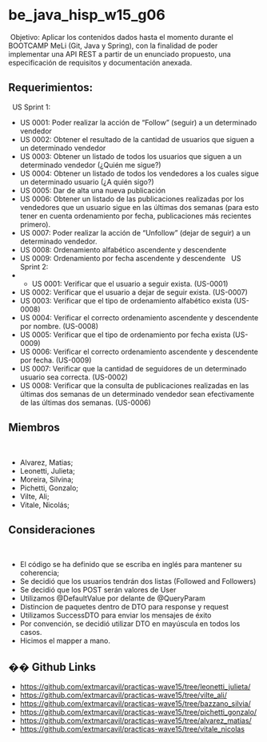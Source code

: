 ​
# be_java_hisp_w15_g06
​
Objetivo: Aplicar los contenidos dados hasta el momento durante el BOOTCAMP MeLi (Git, Java y Spring), con la finalidad de poder implementar una API REST a partir de un enunciado propuesto, una especificación de requisitos y documentación anexada.
​
​
​
​
## Requerimientos: 
​
​
US Sprint 1:
​
​
- US 0001: Poder realizar la acción de “Follow” (seguir) a un determinado vendedor
- US 0002: Obtener el resultado de la cantidad de usuarios que siguen a un determinado vendedor
- US 0003: Obtener un listado de todos los usuarios que siguen a un determinado vendedor (¿Quién me sigue?)
- US 0004: Obtener un listado de todos los vendedores a los cuales sigue un determinado usuario (¿A quién sigo?)
- US 0005: Dar de alta una nueva publicación
- US 0006: Obtener un listado de las publicaciones realizadas por los vendedores que un usuario sigue en las últimas dos semanas (para esto tener en cuenta ordenamiento por fecha, publicaciones más recientes primero).
- US 0007: Poder realizar la acción de “Unfollow” (dejar de seguir) a un determinado vendedor.
- US 0008: Ordenamiento alfabético ascendente y descendente
- US 0009: Ordenamiento por fecha ascendente y descendente
​
​
US Sprint 2:
​
​
- - US 0001: Verificar que el usuario a seguir exista. (US-0001)
- US 0002: Verificar que el usuario a dejar de seguir exista. (US-0007)
- US 0003: Verificar que el tipo de ordenamiento alfabético exista (US-0008)
- US 0004: Verificar el correcto ordenamiento ascendente y descendente por nombre. (US-0008)
- US 0005: Verificar que el tipo de ordenamiento por fecha exista (US-0009)
- US 0006: Verificar el correcto ordenamiento ascendente y descendente por fecha. (US-0009)
- US 0007: Verificar que la cantidad de seguidores de un determinado usuario sea correcta. (US-0002)
- US 0008: Verificar que la consulta de publicaciones realizadas en las últimas dos semanas de un determinado vendedor sean efectivamente de las últimas dos semanas. (US-0006)
​
## Miembros
​
- Alvarez, Matias;
- Leonetti, Julieta;
- Moreira, Silvina;
- Pichetti, Gonzalo;
- Vilte, Ali;
- Vitale, Nicolás;
​
​
## Consideraciones
​
- El código se ha definido que se escriba en inglés para mantener su coherencia; 
- Se decidió que los usuarios tendrán dos listas (Followed and Followers) 
- Se decidió que los POST serán valores de User
- Utilizamos @DefaultValue por delante de @QueryParam 
- Distincion de paquetes dentro de DTO para response y request 
- Utilizamos SuccessDTO para enviar los mensajes de éxito
- Por convención, se decidió utilizar DTO en mayúscula en todos los casos.
- Hicimos el mapper a mano.
​
## �� Github Links
- https://github.com/extmarcavil/practicas-wave15/tree/leonetti_julieta/
- https://github.com/extmarcavil/practicas-wave15/tree/vilte_ali/
- https://github.com/extmarcavil/practicas-wave15/tree/bazzano_silvia/
- https://github.com/extmarcavil/practicas-wave15/tree/pichetti_gonzalo/
- https://github.com/extmarcavil/practicas-wave15/tree/alvarez_matias/
- https://github.com/extmarcavil/practicas-wave15/tree/vitale_nicolas
​
